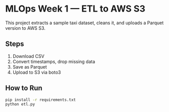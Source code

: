 # MLOps Week 1 — ETL to AWS S3

This project extracts a sample taxi dataset, cleans it, and uploads a Parquet version to AWS S3.

## Steps
1. Download CSV
2. Convert timestamps, drop missing data
3. Save as Parquet
4. Upload to S3 via boto3

## How to Run
```bash
pip install -r requirements.txt
python etl.py
